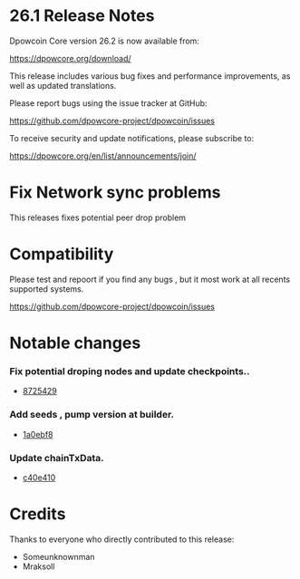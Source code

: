 26.1 Release Notes
==================

Dpowcoin Core version 26.2 is now available from:

  <https://dpowcore.org/download/>

This release includes various bug fixes and performance
improvements, as well as updated translations.

Please report bugs using the issue tracker at GitHub:

  <https://github.com/dpowcore-project/dpowcoin/issues>

To receive security and update notifications, please subscribe to:

  <https://dpowcore.org/en/list/announcements/join/>


Fix Network sync problems
==============

This releases fixes potential peer drop problem 

Compatibility
==============

Please test and repoort if you find any bugs , but it most work at all recents supported systems.

   <https://github.com/dpowcore-project/dpowcoin/issues>

Notable changes
===============

### Fix potential droping nodes and update checkpoints..

- [8725429](https://github.com/dpowcore-project/dpowcoin/commit/87254299efc92ef7bff01d97d9f6a7246f630969)


### Add seeds , pump version at builder.

- [1a0ebf8](https://github.com/dpowcore-project/dpowcoin/commit/1a0ebf86ed74ac974f1407f01825b427a7215437)


### Update chainTxData.

- [c40e410](https://github.com/dpowcore-project/dpowcoin/commit/c40e410b58afc98596505fd33218989394fedc15)

Credits
=======

Thanks to everyone who directly contributed to this release:

- Someunknownman
- Mraksoll
